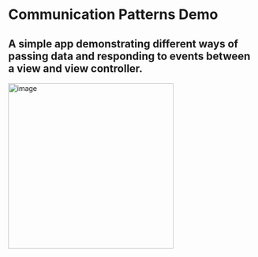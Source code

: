 # Communication Patterns Demo

## A simple app demonstrating different ways of passing data and responding to events between a view and view controller.

<img width="335" alt="image" src="https://user-images.githubusercontent.com/33048490/188819679-d8f44714-2395-4282-b3de-fcf311293c87.png">
